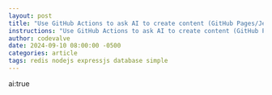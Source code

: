 ```yaml
---
layout: post
title: "Use GitHub Actions to ask AI to create content (GitHub Pages/Jekyll)"
instructions: "Use GitHub Actions to ask AI to create content (GitHub Pages/Jekyll)"
author: codevalve
date: 2024-09-10 08:00:00 -0500
categories: article
tags: redis nodejs expressjs database simple
---
```

ai:true
